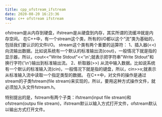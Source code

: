 ```yaml
---
title: cpp_ofstream_ifstream
date: 2020-08-20 16:23:36
tags: c++ ofstream ifstream
---
```

ofstream是从内存到硬盘，ifstream是从硬盘到内存，其实所谓的流缓冲就是内存空间。
在C++中，有一个stream这个类，所有的I/O都以这个“流”类为基础的，包括我们要认识的文件I/O。
stream这个类有两个重要的运算符：
1、插入器(<<)
向流输出数据。比如说系统有一个默认的标准输出流(cout)，一般情况下就是指的显示器，所以，cout<<"Write Stdout"<<'\n';就表示把字符串"Write Stdout"和换行字符('\n')输出到标准输出流。
2、析取器(>>)
从流中输入数据。比如说系统有一个默认的标准输入流(cin)，一般情况下就是指的键盘，所以，cin>>x;就表示从标准输入流中读取一个指定类型的数据。
在C++中，对文件的操作是通过stream的子类fstream(file stream)来实现的，所以，要用这种方式操作文件，就必须加入头文件fstream.h。

特别提出的是，fstream有两个子类：ifstream(input file stream)和ofstream(outpu file stream)，ifstream默认以输入方式打开文件，ofstream默认以输出方式打开文件。

